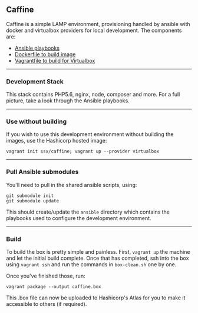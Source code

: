 ## Caffine
Caffine is a simple LAMP environment, provisioning handled by ansible with docker 
and virtualbox providers for local development. The components are:
  
  - [Ansible playbooks](https://github.com/ssx/caffine-ansible)
  - [Dockerfile to build image](https://github.com/ssx/caffine-docker)
  - [Vagrantfile to build for Virtualbox](https://github.com/ssx/caffine-virtualbox)
        
---

### Development Stack
This stack contains PHP5.6, nginx, node, composer and more. For a full picture, 
take a look through the Ansible playbooks.

---

### Use without building
If you wish to use this development environment without building the images, use the 
Hashicorp hosted image:
 
    vagrant init ssx/caffine; vagrant up --provider virtualbox 
 
---

### Pull Ansible submodules
You'll need to pull in the shared ansible scripts, using:

    git submodule init
    git submodule update


This should create/update the `ansible` directory which contains the playbooks 
used to configure the development environment.

---

### Build
To build the box is pretty simple and painless. First, `vagrant up` the machine 
and let the initial build complete. Once that has completed, ssh into the box 
using `vagrant ssh` and run the commands in `box-clean.sh` one by one.

Once you've finished those, run:

    vagrant package --output caffine.box
    
This .box file can now be uploaded to Hashicorp's Atlas for you to make it 
accessible to others (if required).